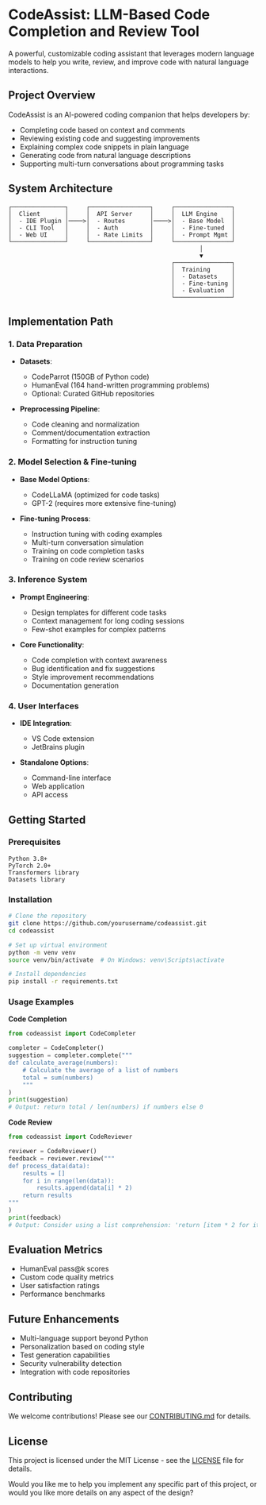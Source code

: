 # CodeAssist: LLM-Based Code Completion and Review Tool

A powerful, customizable coding assistant that leverages modern language models to help you write, review, and improve code with natural language interactions.

## Project Overview

CodeAssist is an AI-powered coding companion that helps developers by:

- Completing code based on context and comments
- Reviewing existing code and suggesting improvements
- Explaining complex code snippets in plain language
- Generating code from natural language descriptions
- Supporting multi-turn conversations about programming tasks

## System Architecture

```
┌───────────────┐     ┌─────────────────┐     ┌────────────────┐
│  Client       │     │  API Server     │     │  LLM Engine    │
│  - IDE Plugin │────>│  - Routes       │────>│  - Base Model  │
│  - CLI Tool   │     │  - Auth         │     │  - Fine-tuned  │
│  - Web UI     │     │  - Rate Limits  │     │  - Prompt Mgmt │
└───────────────┘     └─────────────────┘     └────────────────┘
                                                      │
                                                      ▼
                                              ┌────────────────┐
                                              │  Training      │
                                              │  - Datasets    │
                                              │  - Fine-tuning │
                                              │  - Evaluation  │
                                              └────────────────┘
```

## Implementation Path

### 1. Data Preparation

- **Datasets**:
  - CodeParrot (150GB of Python code)
  - HumanEval (164 hand-written programming problems)
  - Optional: Curated GitHub repositories

- **Preprocessing Pipeline**:
  - Code cleaning and normalization
  - Comment/documentation extraction
  - Formatting for instruction tuning

### 2. Model Selection & Fine-tuning

- **Base Model Options**:
  - CodeLLaMA (optimized for code tasks)
  - GPT-2 (requires more extensive fine-tuning)
  
- **Fine-tuning Process**:
  - Instruction tuning with coding examples
  - Multi-turn conversation simulation
  - Training on code completion tasks
  - Training on code review scenarios

### 3. Inference System

- **Prompt Engineering**:
  - Design templates for different code tasks
  - Context management for long coding sessions
  - Few-shot examples for complex patterns

- **Core Functionality**:
  - Code completion with context awareness
  - Bug identification and fix suggestions
  - Style improvement recommendations
  - Documentation generation

### 4. User Interfaces

- **IDE Integration**:
  - VS Code extension
  - JetBrains plugin
  
- **Standalone Options**:
  - Command-line interface
  - Web application
  - API access

## Getting Started

### Prerequisites

```
Python 3.8+
PyTorch 2.0+
Transformers library
Datasets library
```

### Installation

```bash
# Clone the repository
git clone https://github.com/yourusername/codeassist.git
cd codeassist

# Set up virtual environment
python -m venv venv
source venv/bin/activate  # On Windows: venv\Scripts\activate

# Install dependencies
pip install -r requirements.txt
```

### Usage Examples

**Code Completion**
```python
from codeassist import CodeCompleter

completer = CodeCompleter()
suggestion = completer.complete("""
def calculate_average(numbers):
    # Calculate the average of a list of numbers
    total = sum(numbers)
    """
)
print(suggestion)
# Output: return total / len(numbers) if numbers else 0
```

**Code Review**
```python
from codeassist import CodeReviewer

reviewer = CodeReviewer()
feedback = reviewer.review("""
def process_data(data):
    results = []
    for i in range(len(data)):
        results.append(data[i] * 2)
    return results
"""
)
print(feedback)
# Output: Consider using a list comprehension: 'return [item * 2 for item in data]'
```

## Evaluation Metrics

- HumanEval pass@k scores
- Custom code quality metrics
- User satisfaction ratings
- Performance benchmarks

## Future Enhancements

- Multi-language support beyond Python
- Personalization based on coding style
- Test generation capabilities
- Security vulnerability detection
- Integration with code repositories

## Contributing

We welcome contributions! Please see our [CONTRIBUTING.md](CONTRIBUTING.md) for details.

## License

This project is licensed under the MIT License - see the [LICENSE](LICENSE) file for details.

Would you like me to help you implement any specific part of this project, or would you like more details on any aspect of the design?
